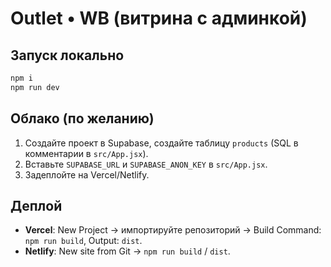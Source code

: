 # Outlet • WB (витрина с админкой)

## Запуск локально
```bash
npm i
npm run dev
```

## Облако (по желанию)
1. Создайте проект в Supabase, создайте таблицу `products` (SQL в комментарии в `src/App.jsx`).
2. Вставьте `SUPABASE_URL` и `SUPABASE_ANON_KEY` в `src/App.jsx`.
3. Задеплойте на Vercel/Netlify.

## Деплой
- **Vercel**: New Project → импортируйте репозиторий → Build Command: `npm run build`, Output: `dist`.
- **Netlify**: New site from Git → `npm run build` / `dist`.
